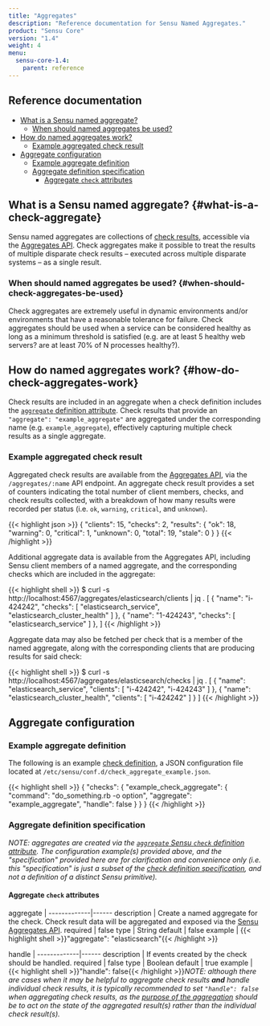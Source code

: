 ```yaml
---
title: "Aggregates"
description: "Reference documentation for Sensu Named Aggregates."
product: "Sensu Core"
version: "1.4"
weight: 4
menu:
  sensu-core-1.4:
    parent: reference
---
```

## Reference documentation

- [What is a Sensu named aggregate?](#what-is-a-check-aggregate)
  - [When should named aggregates be used?](#when-should-check-aggregates-be-used)
- [How do named aggregates work?](#how-do-check-aggregates-work)
  - [Example aggregated check result](#example-aggregated-check-result)
- [Aggregate configuration](#aggregate-configuration)
  - [Example aggregate definition](#example-aggregate-definition)
  - [Aggregate definition specification](#aggregate-definition-specification)
    - [Aggregate `check` attributes](#aggregate-check-attributes)

## What is a Sensu named aggregate? {#what-is-a-check-aggregate}

Sensu named aggregates are collections of [check results][1], accessible via
the [Aggregates API][2]. Check aggregates make it possible to treat the results
of multiple disparate check results &ndash; executed across multiple disparate
systems &ndash; as a single result.

### When should named aggregates be used? {#when-should-check-aggregates-be-used}

Check aggregates are extremely useful in dynamic environments and/or
environments that have a reasonable tolerance for failure. Check aggregates
should be used when a service can be considered healthy as long as a minimum
threshold is satisfied (e.g. are at least 5 healthy web servers? are at least
70% of N processes healthy?).

## How do named aggregates work? {#how-do-check-aggregates-work}

Check results are included in an aggregate when a check definition includes the
[`aggregate` definition attribute][3]. Check results that provide an
`"aggregate": "example_aggregate"` are aggregated under the corresponding name
(e.g. `example_aggregate`), effectively capturing multiple check results as a
single aggregate.

### Example aggregated check result

Aggregated check results are available from the [Aggregates API][2], via the
`/aggregates/:name` API endpoint. An aggregate check result provides a
set of counters indicating the total number of client members, checks, and
check results collected, with a breakdown of how many results were recorded per
status (i.e. `ok`, `warning`, `critical`, and `unknown`).

{{< highlight json >}}
{
  "clients": 15,
  "checks": 2,
  "results": {
    "ok": 18,
    "warning": 0,
    "critical": 1,
    "unknown": 0,
    "total": 19,
    "stale": 0
  }
}
{{< /highlight >}}

Additional aggregate data is available from the Aggregates API, including Sensu
client members of a named aggregate, and the corresponding checks which are
included in the aggregate:

{{< highlight shell >}}
$ curl -s http://localhost:4567/aggregates/elasticsearch/clients | jq .
[
  {
    "name": "i-424242",
    "checks": [
      "elasticsearch_service",
      "elasticsearch_cluster_health"
    ]
  },
  {
    "name": "1-424243",
    "checks": [
      "elasticsearch_service"
    ]
  },
]
{{< /highlight >}}

Aggregate data may also be fetched per check that is a member of the named
aggregate, along with the corresponding clients that are producing results for
said check:

{{< highlight shell >}}
$ curl -s http://localhost:4567/aggregates/elasticsearch/checks | jq .
[
  {
    "name": "elasticsearch_service",
    "clients": [
      "i-424242",
      "i-424243"
    ]
  },
  {
    "name": "elasticsearch_cluster_health",
    "clients": [
      "i-424242"
    ]
  }
]
{{< /highlight >}}

## Aggregate configuration

### Example aggregate definition

The following is an example [check definition][6], a JSON configuration file located at `/etc/sensu/conf.d/check_aggregate_example.json`.

{{< highlight shell >}}
{
  "checks": {
    "example_check_aggregate": {
      "command": "do_something.rb -o option",
      "aggregate": "example_aggregate",
      "handle": false
    }
  }
}
{{< /highlight >}}

### Aggregate definition specification

_NOTE: aggregates are created via the [`aggregate` Sensu `check` definition
attribute][4]. The configuration example(s) provided above, and the
"specification" provided here are for clarification and convenience only (i.e.
this "specification" is just a subset of the [check definition
specification][5], and not a definition of a distinct Sensu primitive)._

#### Aggregate `check` attributes

aggregate    | 
-------------|------
description  | Create a named aggregate for the check. Check result data will be aggregated and exposed via the [Sensu Aggregates API][2].
required     | false
type         | String
default      | false
example      | {{< highlight shell >}}"aggregate": "elasticsearch"{{< /highlight >}}

handle       | 
-------------|------
description  | If events created by the check should be handled.
required     | false
type         | Boolean
default      | true
example      | {{< highlight shell >}}"handle": false{{< /highlight >}}_NOTE: although there are cases when it may be helpful to aggregate check results **and** handle individual check results, it is typically recommended to set `"handle": false` when aggregating check results, as the [purpose of the aggregation][8] should be to act on the state of the aggregated result(s) rather than the individual check result(s)._

[1]:  ../checks#check-results
[2]:  ../../api/aggregates
[3]:  ../checks#check-definition-specification
[4]:  ../checks#check-attributes
[5]:  ../checks#check-definition-specification
[6]:  ../checks#check-configuration
[7]:  ../checks#standalone-checks
[8]:  #when-should-check-aggregates-be-used
[9]:  ../checks#how-are-checks-scheduled

